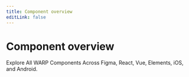 ```yaml
---
title: Component overview
editLink: false
---
```


# Component overview
Explore All WARP Components Across Figma, React, Vue, Elements, iOS, and Android.

<DsComponentOverview />